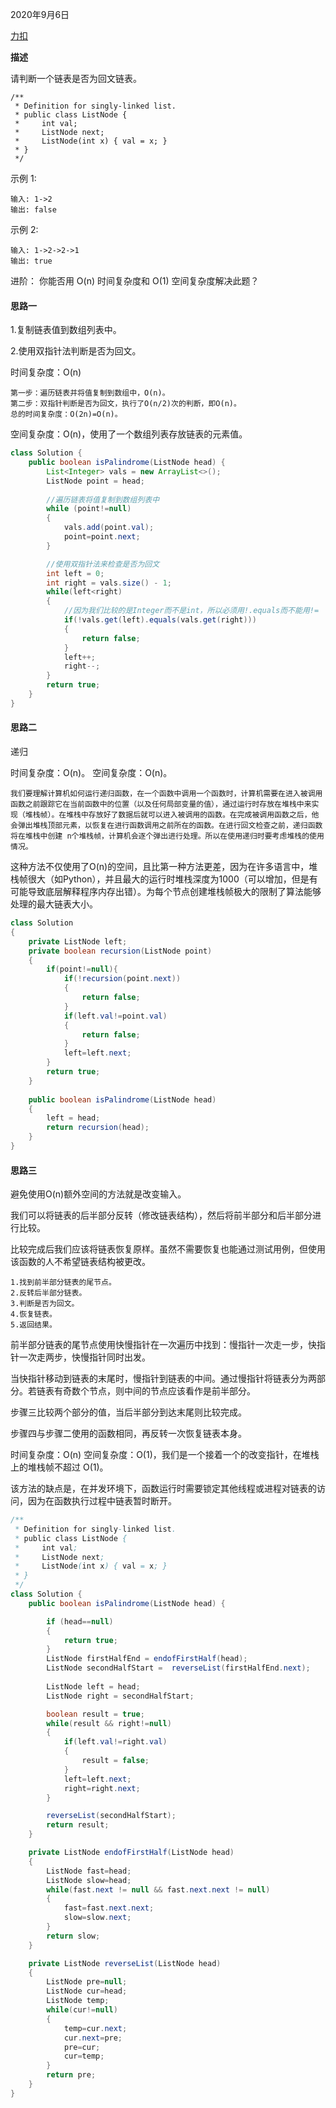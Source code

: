 2020年9月6日

[力扣](https://leetcode-cn.com/problems/palindrome-linked-list)

**描述**

请判断一个链表是否为回文链表。
```
/**
 * Definition for singly-linked list.
 * public class ListNode {
 *     int val;
 *     ListNode next;
 *     ListNode(int x) { val = x; }
 * }
 */
```
示例 1:
```
输入: 1->2
输出: false
```
示例 2:
```
输入: 1->2->2->1
输出: true
```
进阶：
你能否用 O(n) 时间复杂度和 O(1) 空间复杂度解决此题？

#### 思路一

1.复制链表值到数组列表中。

2.使用双指针法判断是否为回文。

时间复杂度：O(n)
```
第一步：遍历链表并将值复制到数组中，O(n)。
第二步：双指针判断是否为回文，执行了O(n/2)次的判断，即O(n)。
总的时间复杂度：O(2n)=O(n)。
```

空间复杂度：O(n)，使用了一个数组列表存放链表的元素值。

```java
class Solution {
    public boolean isPalindrome(ListNode head) {
        List<Integer> vals = new ArrayList<>();
        ListNode point = head;
        
        //遍历链表将值复制到数组列表中
        while (point!=null)
        {
            vals.add(point.val);
            point=point.next;
        }

        //使用双指针法来检查是否为回文
        int left = 0;
        int right = vals.size() - 1;
        while(left<right)
        {
            //因为我们比较的是Integer而不是int，所以必须用!.equals而不能用!=
            if(!vals.get(left).equals(vals.get(right)))
            {
                return false;
            }
            left++;
            right--;
        }
        return true;
    }
}
```

#### 思路二

递归

时间复杂度：O(n)。
空间复杂度：O(n)。
```
我们要理解计算机如何运行递归函数，在一个函数中调用一个函数时，计算机需要在进入被调用函数之前跟踪它在当前函数中的位置（以及任何局部变量的值），通过运行时存放在堆栈中来实现（堆栈帧）。在堆栈中存放好了数据后就可以进入被调用的函数。在完成被调用函数之后，他会弹出堆栈顶部元素，以恢复在进行函数调用之前所在的函数。在进行回文检查之前，递归函数将在堆栈中创建 n个堆栈帧，计算机会逐个弹出进行处理。所以在使用递归时要考虑堆栈的使用情况。
```
这种方法不仅使用了O(n)的空间，且比第一种方法更差，因为在许多语言中，堆栈帧很大（如Python），并且最大的运行时堆栈深度为1000（可以增加，但是有可能导致底层解释程序内存出错）。为每个节点创建堆栈帧极大的限制了算法能够处理的最大链表大小。

```java
class Solution
{
    private ListNode left;
    private boolean recursion(ListNode point)
    {
        if(point!=null){
            if(!recursion(point.next))
            {
                return false;
            }
            if(left.val!=point.val)
            {
                return false;
            }
            left=left.next;
        }
        return true;
    }
    
    public boolean isPalindrome(ListNode head)
    {
        left = head;
        return recursion(head);
    }
}
```

#### 思路三

避免使用O(n)额外空间的方法就是改变输入。

我们可以将链表的后半部分反转（修改链表结构），然后将前半部分和后半部分进行比较。

比较完成后我们应该将链表恢复原样。虽然不需要恢复也能通过测试用例，但使用该函数的人不希望链表结构被更改。
```
1.找到前半部分链表的尾节点。
2.反转后半部分链表。
3.判断是否为回文。
4.恢复链表。
5.返回结果。
```
前半部分链表的尾节点使用快慢指针在一次遍历中找到：慢指针一次走一步，快指针一次走两步，快慢指针同时出发。

当快指针移动到链表的末尾时，慢指针到链表的中间。通过慢指针将链表分为两部分。若链表有奇数个节点，则中间的节点应该看作是前半部分。

步骤三比较两个部分的值，当后半部分到达末尾则比较完成。

步骤四与步骤二使用的函数相同，再反转一次恢复链表本身。

时间复杂度：O(n)
空间复杂度：O(1)，我们是一个接着一个的改变指针，在堆栈上的堆栈帧不超过 O(1)。

该方法的缺点是，在并发环境下，函数运行时需要锁定其他线程或进程对链表的访问，因为在函数执行过程中链表暂时断开。

```java
/**
 * Definition for singly-linked list.
 * public class ListNode {
 *     int val;
 *     ListNode next;
 *     ListNode(int x) { val = x; }
 * }
 */
class Solution {
    public boolean isPalindrome(ListNode head) {

        if (head==null)
        {
            return true;
        }
        ListNode firstHalfEnd = endofFirstHalf(head);
        ListNode secondHalfStart =  reverseList(firstHalfEnd.next);
        
        ListNode left = head;
        ListNode right = secondHalfStart;

        boolean result = true;
        while(result && right!=null)
        {
            if(left.val!=right.val)
            {
                result = false;
            }  
            left=left.next;
            right=right.next;
        }

        reverseList(secondHalfStart);
        return result;
    }

    private ListNode endofFirstHalf(ListNode head)
    {
        ListNode fast=head;
        ListNode slow=head;
        while(fast.next != null && fast.next.next != null)
        {
            fast=fast.next.next;
            slow=slow.next;
        }
        return slow;
    }

    private ListNode reverseList(ListNode head)
    {
        ListNode pre=null;
        ListNode cur=head;
        ListNode temp;
        while(cur!=null)
        {
            temp=cur.next;
            cur.next=pre;
            pre=cur;
            cur=temp;
        }
        return pre;
    }
}
```

